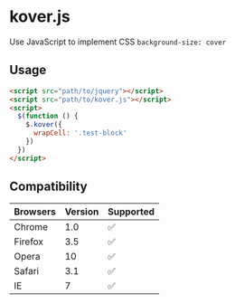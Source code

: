 # kover.js

Use JavaScript to implement CSS `background-size: cover`

## Usage

```html
<script src="path/to/jquery"></script>
<script src="path/to/kover.js"></script>
<script>
  $(function () {
    $.kover({
      wrapCell: '.test-block'
    })
  })
</script>
```

## Compatibility

| Browsers | Version | Supported |
| -------- | ------- | --------- |
| Chrome   | 1.0     | ✅         |
| Firefox  | 3.5     | ✅         |
| Opera    | 10      | ✅         |
| Safari   | 3.1     | ✅         |
| IE       | 7       | ✅         |